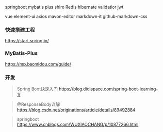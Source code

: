 springboot mybatis plus  shiro Redis hibernate validatior jwt

vue element-ui axios mavon-editor markdown-it github-markdown-css


### 快速搭建工程

https://start.spring.io/

###  MyBatis-Plus

https://mp.baomidou.com/guide/

### 开发

> Spring Boot快速入门 https://blog.didispace.com/spring-boot-learning-1/

> @ResponseBody详解  https://blog.csdn.net/originations/article/details/89492884

> springboot https://www.cnblogs.com/WUXIAOCHANG/p/10877266.html
